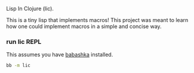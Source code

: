 Lisp In Clojure (lic).

This is a tiny lisp that implements macros! This project was meant to learn how one could implement macros in a simple and concise way.

### run lic REPL

This assumes you have [babashka](https://babashka.org/) installed.

```sh
bb -m lic
```
